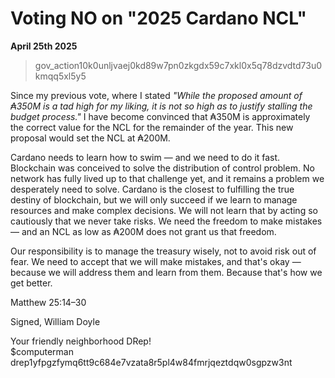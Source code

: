 # Voting NO on "2025 Cardano NCL"

**April 25th 2025**

> gov_action10k0unljvaej0kd89w7pn0zkgdx59c7xkl0x5q78dzvdtd73u0kmqq5xl5y5

Since my previous vote, where I stated *"While the proposed amount of ₳350M is a tad high for my liking, it is not so high as to justify stalling the budget process."* I have become convinced that ₳350M is approximately the correct value for the NCL for the remainder of the year.
This new proposal would set the NCL at ₳200M.

Cardano needs to learn how to swim — and we need to do it fast. Blockchain was conceived to solve the distribution of control problem. No network has fully lived up to that challenge yet, and it remains a problem we desperately need to solve.
Cardano is the closest to fulfilling the true destiny of blockchain, but we will only succeed if we learn to manage resources and make complex decisions.
We will not learn that by acting so cautiously that we never take risks. We need the freedom to make mistakes — and an NCL as low as ₳200M does not grant us that freedom.

Our responsibility is to manage the treasury wisely, not to avoid risk out of fear.
We need to accept that we will make mistakes, and that's okay — because we will address them and learn from them.
Because that's how we get better.

Matthew 25:14–30

Signed,
William Doyle

Your friendly neighborhood DRep! <br>
$computerman <br>
drep1yfpgzfymq6tt9c684e7vzata8r5pl4w84fmrjqeztdqw0sgpzw3nt

